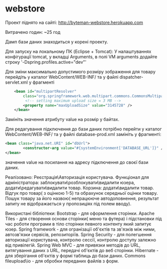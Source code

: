 # webstore

Проект піднято на сайті: http://byteman-webstore.herokuapp.com

Витрачено годин: ~25 год

Дамп бази даних знаходиться у корені проекту.

Для запуску на локальному ПК (Eclipse + Tomcat):
У налаштуваннях конфігурації tomcat, у вкладці Arguments, в полі VM arguments додайте строку '-Dspring.profiles.active="dev"'

Для зміни максимально допустимого розміру зображення для товару перейдіть у каталог WebContent/WEB-INF/ та у файлі dispatcher-servlet.xml у фрагменті
```xml
	<bean id="multipartResolver"
		class="org.springframework.web.multipart.commons.CommonsMultipartResolver">
		 <!-- setting maximum upload size = 3 MB -->
		<property name="maxUploadSize" value="3145728" /> 
	</bean>
```	
Замініть значення атрибуту value на розмір у байтах.

Для редагування підключення до бази даних потрібно перейти у каталог WebContent/WEB-INF/ та у файлі database-prod.xml замініть у фрагменті:
```xml
<bean class="java.net.URI" id="dbUrl">
		<constructor-arg value="#{systemEnvironment['DATABASE_URL']}" />
</bean>
```
значення value на посилання на адресу підключення до своєї бази даних.


Реалізовано: 
Реєстрація\Авторизація користувача.
Функціонал для адміністратора: заблокувати\розблокувати\видалити юзера, додати\редагувати\видалити товар.
Корзина: додати\видалити товар.
Відгук про товар( з оцінкою 1-5) та обрахунок середньої оцінки товару.
Пошук товару за його назвою( непрацююче автодоповнення, результат запиту не відображається у пропозиціях під полем вводу).

Використані бібліотеки:
Bootstrap - для оформлення сторінки.
Apache Tiles - для створення основи сторінки( меню та футера) і підстановки під час роботи програми в тіло сторінки певного контенту який запитує юзер.
Spring framework - для огранізації об'єктів та зв'язків між ними, автозв'язки сервісів, репозиторіїв.
Spring Security - для полегшення авторизації користувача, контролю сессії, контролю доступу залежно від привілегій.
Spring Web MVC - для привязки методів до URL, витягування даних з URL, передачі об'єктів до веб сторінки.
Hibernate - для зберігання об'єктів у формі таблиць до бази даних.
Commons fileupload\io - для обробки переданих файлів з форм.
